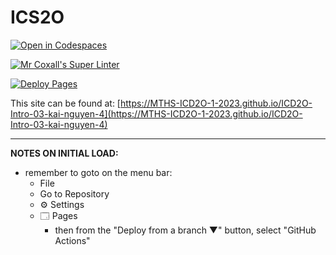# ICS2O

[![Open in Codespaces](https://classroom.github.com/assets/launch-codespace-7f7980b617ed060a017424585567c406b6ee15c891e84e1186181d67ecf80aa0.svg)](https://classroom.github.com/open-in-codespaces?assignment_repo_id=13757684)

[![Mr Coxall's Super Linter](https://github.com/MTHS-ICD2O-1-2023/ICD2O-Intro-03-kai-nguyen-4/workflows/Mr%20Coxall's%20Super%20Linter/badge.svg)](https://github.com/MTHS-ICD2O-1-2023/ICD2O-Intro-03-kai-nguyen-4/actions)

[![Deploy Pages](https://github.com/MTHS-ICD2O-1-2023/ICD2O-Intro-03-kai-nguyen-4/workflows/Deploy%20Pages/badge.svg)](https://github.com/MTHS-ICD2O-1-2023/ICD2O-Intro-03-kai-nguyen-4/actions)

This site can be found at: [https://MTHS-ICD2O-1-2023.github.io/ICD2O-Intro-03-kai-nguyen-4](https://MTHS-ICD2O-1-2023.github.io/ICD2O-Intro-03-kai-nguyen-4)

---

**NOTES ON INITIAL LOAD:**
- remember to goto on the menu bar:
  - File
  - Go to Repository
  - ⚙ Settings
  - 🗔 Pages
    - then from the "Deploy from a branch ▼" button, select "GitHub Actions"
